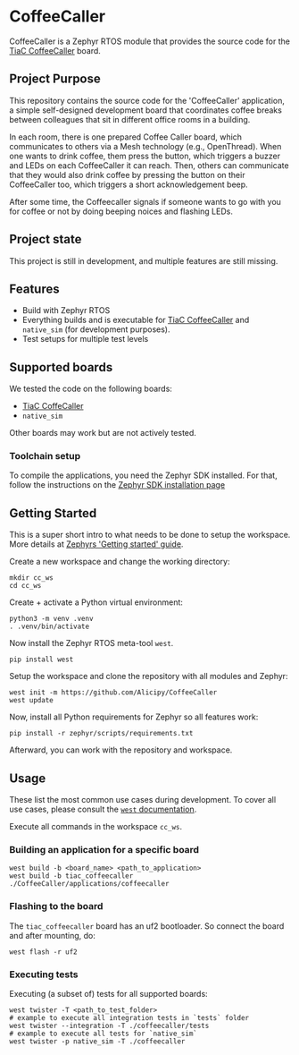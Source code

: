 # CoffeeCaller

CoffeeCaller is a Zephyr RTOS module that provides the source code for the
[TiaC CoffeeCaller](https://github.com/tiacsys/ecad-coffeecaller) board.

## Project Purpose

This repository contains the source code for the 'CoffeeCaller' application,
a simple self-designed development board that coordinates coffee breaks
between colleagues that sit in different office rooms in a building.

In each room, there is one prepared Coffee Caller board, which communicates
to others via a Mesh technology (e.g., OpenThread). When one wants to drink
coffee, them press the button, which triggers a buzzer and LEDs on each
CoffeeCaller it can reach. Then, others can communicate that they would
also drink coffee by pressing the button on their CoffeeCaller too,
which triggers a short acknowledgement beep.

After some time, the Coffeecaller signals if someone wants to go with you
for coffee or not by doing beeping noices and flashing LEDs.

## Project state

This project is still in development, and multiple features are still missing.

## Features

- Build with Zephyr RTOS
- Everything builds and is executable for [TiaC CoffeeCaller](https://github.com/tiacsys/ecad-coffeecaller) and ``native_sim`` (for development purposes).
- Test setups for multiple test levels

## Supported boards

We tested the code on the following boards:

- [TiaC CoffeCaller](https://github.com/tiacsys/ecad-coffeecaller)
- ``native_sim``

Other boards may work but are not actively tested.

### Toolchain setup

To compile the applications, you need the Zephyr SDK installed. For that,
follow the instructions on the [Zephyr SDK installation page](https://docs.zephyrproject.org/latest/develop/toolchains/zephyr_sdk.html)

## Getting Started

This is a super short intro to what needs to be done to setup the workspace.
More details at [Zephyrs 'Getting started' guide](https://docs.zephyrproject.org/latest/develop/getting_started/index.html).

Create a new workspace and change the working directory:

```shell
mkdir cc_ws
cd cc_ws
```

Create + activate a Python virtual environment:

```shell
python3 -m venv .venv
. .venv/bin/activate
```

Now install the Zephyr RTOS meta-tool `west`.

```shell
pip install west
```

Setup the workspace and clone the repository with all modules and Zephyr:

```shell
west init -m https://github.com/Alicipy/CoffeeCaller
west update
```

Now, install all Python requirements for Zephyr so all features work:

```shell
pip install -r zephyr/scripts/requirements.txt
```

Afterward, you can work with the repository and workspace.

## Usage

These list the most common use cases during development.
To cover all use cases, please consult the
[`west` documentation](https://docs.zephyrproject.org/latest/develop/west/index.html).

Execute all commands in the workspace `cc_ws`.

### Building an application for a specific board

```shell
west build -b <board_name> <path_to_application>
west build -b tiac_coffeecaller ./CoffeeCaller/applications/coffeecaller
```

### Flashing to the board

The `tiac_coffeecaller` board has an uf2 bootloader. So connect the board and after mounting, do:

```
west flash -r uf2
```

### Executing tests

Executing (a subset of) tests for all supported boards:

```shell
west twister -T <path_to_test_folder>
# example to execute all integration tests in `tests` folder
west twister --integration -T ./coffeecaller/tests
# example to execute all tests for `native_sim`
west twister -p native_sim -T ./coffeecaller
```
